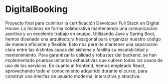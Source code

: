 # DigitalBooking
Proyecto final para culminar la certificación Developer Full Stack en Digital House. 
Lo hicimos de forma colaborativa manteniendo una comunicación asertiva y un excelente trabajo en equipo.
Utilizando Java y Spring Boot, hemos diseñado una arquitectura hexagonal para organizar nuestro código de manera eficiente y flexible. 
Esto nos permite mantener una separación clara entre las distintas capas del sistema y facilita su escalabilidad y mantenimiento. 
Para garantizar la calidad y robustez del backend, se han implementado pruebas unitarias exhaustivas que cubren todos los casos de uso de los servicios. 
En cuanto al frontend, hemos empleado React, aprovechando todo el conocimiento adquirido durante el curso, para construir una interfaz de usuario moderna, interactiva y atractiva.
